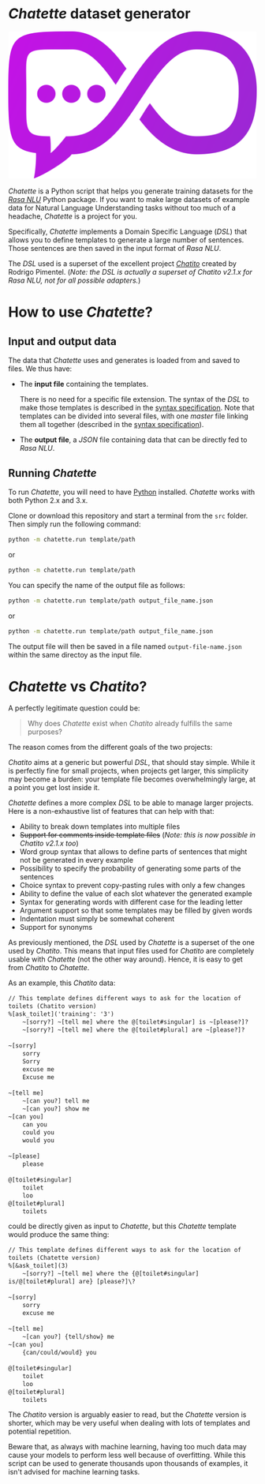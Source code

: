 # *Chatette* dataset generator

![*Chatette* logo](/public/images/chatette-logo.png)

*Chatette* is a Python script that helps you generate training datasets for the [*Rasa NLU*](https://github.com/RasaHQ/rasa_nlu "rasa-nlu GitHub repository") Python package.
If you want to make large datasets of example data for Natural Language Understanding tasks without too much of a headache, *Chatette* is a project for you.

Specifically, *Chatette* implements a Domain Specific Language (*DSL*) that allows you to define templates to generate a large number of sentences. Those sentences are then saved in the input format of *Rasa NLU*.

The *DSL* used is a superset of the excellent project [*Chatito*](https://github.com/rodrigopivi/Chatito "Chatito's GitHub repository") created by Rodrigo Pimentel. (*Note: the DSL is actually a superset of Chatito v2.1.x for Rasa NLU, not for all possible adapters.*)

# How to use *Chatette*?

## Input and output data

The data that *Chatette* uses and generates is loaded from and saved to files. We thus have:
- The **input file** containing the templates.

   There is no need for a specific file extension. The syntax of the *DSL* to make those templates is described in the [syntax specification](syntax-specs.md).
   Note that templates can be divided into several files, with one *master* file linking them all together (described in the [syntax specification](syntax-specs.md)).

- The **output file**, a *JSON* file containing data that can be directly fed to *Rasa NLU*.

## Running *Chatette*

To run *Chatette*, you will need to have [Python](https://www.python.org/) installed.
*Chatette* works with both Python 2.x and 3.x.

Clone or download this repository and start a terminal from the `src` folder.
Then simply run the following command:
```bash
python -m chatette.run template/path
```
or
```bash
python -m chatette.run template/path
```

You can specify the name of the output file as follows:
```bash
python -m chatette.run template/path output_file_name.json
```
or
```bash
python -m chatette.run template/path output_file_name.json
```
The output file will then be saved in a file named `output-file-name.json` within the same directoy as the input file.

# *Chatette* vs *Chatito*?

A perfectly legitimate question could be:
> Why does *Chatette* exist when *Chatito* already fulfills the same purposes?

The reason comes from the different goals of the two projects:

*Chatito* aims at a generic but powerful *DSL*, that should stay simple. While it is perfectly fine for small projects, when projects get larger, this simplicity may become a burden: your template file becomes overwhelmingly large, at a point you get lost inside it.

*Chatette* defines a more complex *DSL* to be able to manage larger projects. Here is a non-exhaustive list of features that can help with that:

- Ability to break down templates into multiple files
- ~~Support for comments inside template files~~ (*Note: this is now possible in Chatito v2.1.x too*)
- Word group syntax that allows to define parts of sentences that might not be generated in every example
- Possibility to specify the probability of generating some parts of the sentences
- Choice syntax to prevent copy-pasting rules with only a few changes
- Ability to define the value of each slot whatever the generated example
- Syntax for generating words with different case for the leading letter
- Argument support so that some templates may be filled by given words
- Indentation must simply be somewhat coherent
- Support for synonyms

As previously mentioned, the *DSL* used by *Chatette* is a superset of the one used by *Chatito*. This means that input files used for *Chatito* are completely usable with *Chatette* (not the other way around). Hence, it is easy to get from *Chatito* to *Chatette*.

As an example, this *Chatito* data:
```
// This template defines different ways to ask for the location of toilets (Chatito version)
%[ask_toilet]('training': '3')
    ~[sorry?] ~[tell me] where the @[toilet#singular] is ~[please?]?
    ~[sorry?] ~[tell me] where the @[toilet#plural] are ~[please?]?

~[sorry]
    sorry
    Sorry
    excuse me
    Excuse me

~[tell me]
    ~[can you?] tell me
    ~[can you?] show me
~[can you]
    can you
    could you
    would you

~[please]
    please

@[toilet#singular]
    toilet
    loo
@[toilet#plural]
    toilets
```
could be directly given as input to *Chatette*, but this *Chatette* template would produce the same thing:
```
// This template defines different ways to ask for the location of toilets (Chatette version)
%[&ask_toilet](3)
    ~[sorry?] ~[tell me] where the {@[toilet#singular] is/@[toilet#plural] are} [please?]\?

~[sorry]
    sorry
    excuse me

~[tell me]
    ~[can you?] {tell/show} me
~[can you]
    {can/could/would} you

@[toilet#singular]
    toilet
    loo
@[toilet#plural]
    toilets
```

The *Chatito* version is arguably easier to read, but the *Chatette* version is shorter, which may be very useful when dealing with lots of templates and potential repetition.

Beware that, as always with machine learning, having too much data may cause your models to perform less well because of overfitting. While this script can be used to generate thousands upon thousands of examples, it isn't advised for machine learning tasks.
